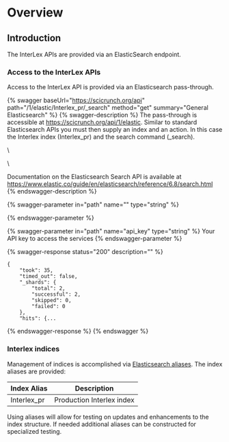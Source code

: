 # Overview

## Introduction

The InterLex APIs are provided via an ElasticSearch endpoint.  &#x20;

### Access to the InterLex APIs

Access to the InterLex API is provided via an Elasticsearch pass-through.

{% swagger baseUrl="https://scicrunch.org/api" path="/1/elastic/Interlex_pr/_search" method="get" summary="General Elasticsearch" %}
{% swagger-description %}
The pass-through is accessible at https://scicrunch.org/api/1/elastic.  Similar to standard Elasticsearch APIs you must then supply an index and an action.  In this case the Interlex index (Interlex_pr) and the search command (_search).

\




\


Documentation on the Elasticsearch Search API is available at https://www.elastic.co/guide/en/elasticsearch/reference/6.8/search.html 
{% endswagger-description %}

{% swagger-parameter in="path" name="" type="string" %}

{% endswagger-parameter %}

{% swagger-parameter in="path" name="api_key" type="string" %}
Your API key to access the services
{% endswagger-parameter %}

{% swagger-response status="200" description="" %}
```
{
    "took": 35,
    "timed_out": false,
    "_shards": {
        "total": 2,
        "successful": 2,
        "skipped": 0,
        "failed": 0
    },
    "hits": {...
```
{% endswagger-response %}
{% endswagger %}

### Interlex indices

Management of indices is accomplished via [Elasticsearch aliases](https://www.elastic.co/guide/en/elasticsearch/reference/6.8/indices-aliases.html). The index aliases are provided:

| Index Alias  | Description               |
| ------------ | ------------------------- |
| Interlex\_pr | Production Interlex index |

Using aliases will allow for testing on updates and enhancements to the  index structure.  If needed additional aliases can be constructed for specialized testing.
